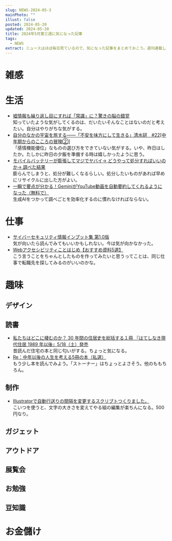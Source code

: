 ```yaml
---
slug: NEWS-2024-05-3
mainPhoto: ""
illust: false
posted: 2024-05-20
updated: 2024-05-20
title: 2024年5月第三週に気になった記事
tags:
  - NEWS
extract: ニュースはほぼ毎日見ているので、気になった記事をまとめておこう。週刊連載したい。
---
```


# 雑感

# 生活

- [嘘情報も繰り返し目にすれば「常識」に？驚きの脳の錯覚](https://nazology.net/archives/150275)  
  知っていたような気がしてくるのは、だいたいそんなことはないのだと考えたい。自分はやりがちな気がする。
- [自分のなかの宇宙を旅する――「不安を味方にして生きる」清水研　#22[中年期からのこころの冒険②]](https://nhkbook-hiraku.com/n/n67489da1edbd)  
  「感情機能優位」なものの選び方をできていない気がする。いや、昨日はしたか。たしかに昨日の夕飯を準備する時は嬉しかったように思う。
- [モバイルバッテリーが膨張してマジでヤバイ→ どうやって処分すればいいのか→ 調べた結果](https://getnews.jp/archives/3529430)  
  膨らんでしまうと、処分が難しくなるらしい。処分したいものがあれば早めにリサイクルに出した方がよい。
- [一瞬で要点が分かる！GeminiがYouTube動画を自動要約してくれるようになった（無料で）](https://www.lifehacker.jp/article/2405-use-gemini-summarize-youtube-videos-free/)  
  生成AIをつかって調べごとを効率化するのに慣れなければならない。
# 仕事

- [サイバーセキュリティ情報インプット集 第1.0版](https://qiita.com/secubot5/items/29c7d773a7cf40541a52)  
  気が向いたら読んでみてもいいかもしれない。今は気が向かなかった。
- [Webアクセシビリティことはじめ【おすすめ資料5選】](https://note.com/akane_desu/n/nd87568683725)  
  こう言うことをちゃんとしたものを作ってみたいと思うってことは、同じ仕事で転職先を探してみるのがいいのかな。

# 趣味

## デザイン

## 読書

- [私たちはどこに棲むのか？ 30 年間の住居史を総括する１冊 『はてしなき現代住居 1989 年以後』5/18（土）発売](https://kenchiku-blog.blogspot.com/2024/05/30-1989-518.html)  
  昔読んだ住宅の本と同じ匂いがする。ちょっと気になる。
- [Re：中年以後の人生を考える5冊の本（私選）](https://fujipon.hatenablog.com/entry/2024/05/21/085215)  
  もう少し本を読んでみよう。「ストーナー」はちょっとよさそう。他のももちろん。

## 制作

- [Illustratorで自動行送りの間隔を変更するスクリプトつくりました。](https://note.com/efficiencydesign/n/n02d9c591c874)  
  こいつを使うと、文字の大きさを変えてやる組の編集が楽ちんになる。500円なり。

## ガジェット

## アウトドア

## 展覧会

## お勉強

## 豆知識

# お金儲け
